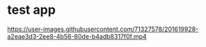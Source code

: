 # test app


https://user-images.githubusercontent.com/71327578/201619928-a2eae3d3-2ee8-4b56-80de-b4adb8317f0f.mp4

